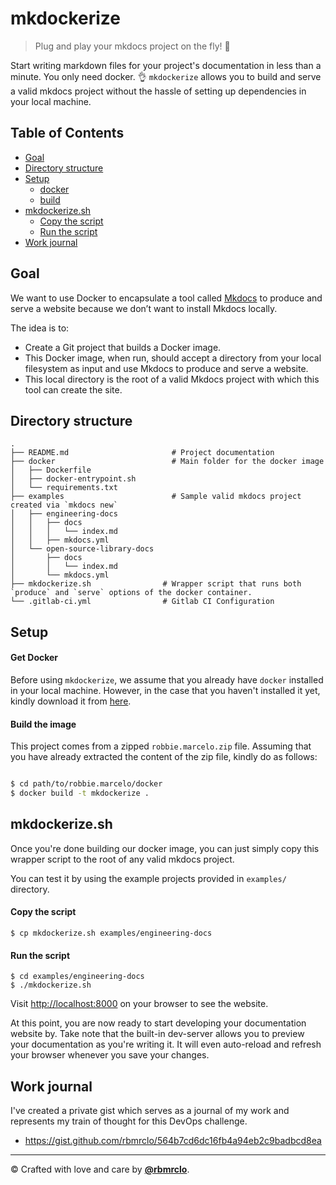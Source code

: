 mkdockerize
======

> Plug and play your mkdocs project on the fly! :rocket:

Start writing markdown files for your project's documentation in less than a minute. You only need docker. :ok_hand:
`mkdockerize` allows you to build and serve a valid mkdocs project without the hassle of setting up dependencies in your local machine.


## Table of Contents

- [Goal](#goal)
- [Directory structure](#directory-structure)
- [Setup](#setup)
  - [docker](#get-docker)
  - [build](#build-the-image)
- [mkdockerize.sh](#mkdockerizesh)
  - [Copy the script](#copy-the-script)
  - [Run the script](#run-the-script)
- [Work journal](#work-journal)

## Goal

We want to use Docker to encapsulate a tool called [Mkdocs](http://www.mkdocs.org/) to produce and serve a website because we don’t want to install Mkdocs locally.

The idea is to:

- Create a Git project that builds a Docker image.
- This Docker image, when run, should accept a directory from your local filesystem as input and use Mkdocs to produce and serve a website.
- This local directory is the root of a valid Mkdocs project with which this tool can create the site.

## Directory structure

```
.
├── README.md                       # Project documentation
├── docker                          # Main folder for the docker image
│   ├── Dockerfile
│   ├── docker-entrypoint.sh
│   └── requirements.txt
├── examples                        # Sample valid mkdocs project created via `mkdocs new`
│   ├── engineering-docs
│   │   ├── docs
│   │   │   └── index.md
│   │   ├── mkdocs.yml
│   └── open-source-library-docs
│       ├── docs
│       │   └── index.md
│       └── mkdocs.yml
├── mkdockerize.sh                # Wrapper script that runs both `produce` and `serve` options of the docker container.
└── .gitlab-ci.yml                # Gitlab CI Configuration
```

## Setup

#### Get Docker

Before using `mkdockerize`, we assume that you already have `docker` installed in your local machine. However, in the case that you haven't installed it yet, kindly download it from [here](https://docs.docker.com/install/).

#### Build the image

This project comes from a zipped `robbie.marcelo.zip` file. Assuming that you have already extracted the content of the zip file, kindly do as follows:

```bash

$ cd path/to/robbie.marcelo/docker
$ docker build -t mkdockerize .
```

## mkdockerize.sh

Once you're done building our docker image, you can just simply copy this wrapper script to the root of any valid mkdocs project.

You can test it by using the example projects provided in `examples/` directory.

#### Copy the script

```
$ cp mkdockerize.sh examples/engineering-docs
```

#### Run the script

```
$ cd examples/engineering-docs
$ ./mkdockerize.sh
```

Visit <http://localhost:8000> on your browser to see the website.

At this point, you are now ready to start developing your documentation website by. Take note that the built-in dev-server allows you to preview your documentation as you're writing it. It will even auto-reload and refresh your browser whenever you save your changes.

## Work journal

I've created a private gist which serves as a journal of my work and represents my train of thought for this DevOps challenge.
- https://gist.github.com/rbmrclo/564b7cd6dc16fb4a94eb2c9badbcd8ea

-------
:copyright: Crafted with love and care by **[@rbmrclo]**.

[@rbmrclo]: https://github.com/rbmrclo
